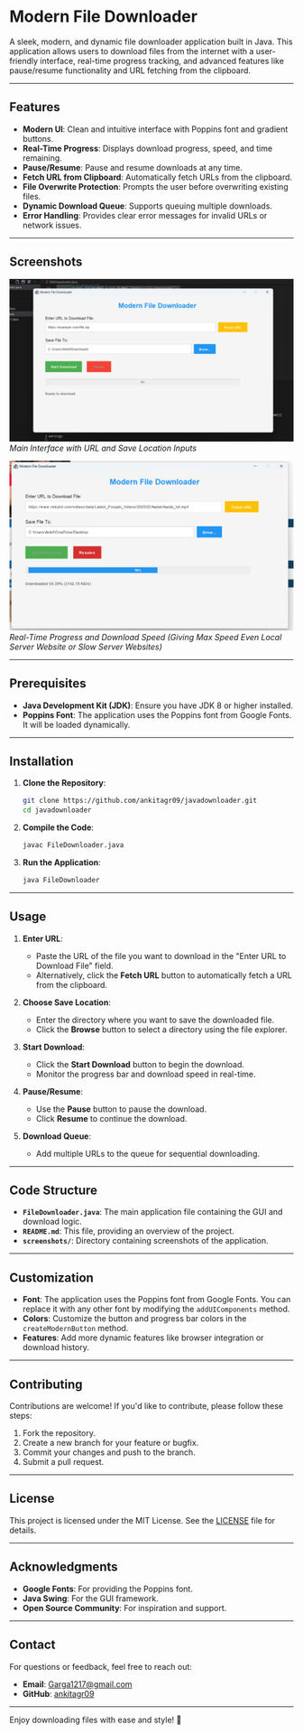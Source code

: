 # Modern File Downloader

A sleek, modern, and dynamic file downloader application built in Java. This application allows users to download files from the internet with a user-friendly interface, real-time progress tracking, and advanced features like pause/resume functionality and URL fetching from the clipboard.

---

## Features

- **Modern UI**: Clean and intuitive interface with Poppins font and gradient buttons.
- **Real-Time Progress**: Displays download progress, speed, and time remaining.
- **Pause/Resume**: Pause and resume downloads at any time.
- **Fetch URL from Clipboard**: Automatically fetch URLs from the clipboard.
- **File Overwrite Protection**: Prompts the user before overwriting existing files.
- **Dynamic Download Queue**: Supports queuing multiple downloads.
- **Error Handling**: Provides clear error messages for invalid URLs or network issues.

---

## Screenshots

![Screenshot 1](screenshots/screenshot1.png)  
*Main Interface with URL and Save Location Inputs*

![Screenshot 2](screenshots/screenshot2.png)  
*Real-Time Progress and Download Speed (Giving Max Speed Even Local Server Website or Slow Server Websites)*

---

## Prerequisites

- **Java Development Kit (JDK)**: Ensure you have JDK 8 or higher installed.
- **Poppins Font**: The application uses the Poppins font from Google Fonts. It will be loaded dynamically.

---

## Installation

1. **Clone the Repository**:
   ```bash
   git clone https://github.com/ankitagr09/javadownloader.git
   cd javadownloader
   ```

2. **Compile the Code**:
   ```bash
   javac FileDownloader.java
   ```

3. **Run the Application**:
   ```bash
   java FileDownloader
   ```

---

## Usage

1. **Enter URL**:
   - Paste the URL of the file you want to download in the "Enter URL to Download File" field.
   - Alternatively, click the **Fetch URL** button to automatically fetch a URL from the clipboard.

2. **Choose Save Location**:
   - Enter the directory where you want to save the downloaded file.
   - Click the **Browse** button to select a directory using the file explorer.

3. **Start Download**:
   - Click the **Start Download** button to begin the download.
   - Monitor the progress bar and download speed in real-time.

4. **Pause/Resume**:
   - Use the **Pause** button to pause the download.
   - Click **Resume** to continue the download.

5. **Download Queue**:
   - Add multiple URLs to the queue for sequential downloading.

---

## Code Structure

- **`FileDownloader.java`**: The main application file containing the GUI and download logic.
- **`README.md`**: This file, providing an overview of the project.
- **`screenshots/`**: Directory containing screenshots of the application.

---

## Customization

- **Font**: The application uses the Poppins font from Google Fonts. You can replace it with any other font by modifying the `addUIComponents` method.
- **Colors**: Customize the button and progress bar colors in the `createModernButton` method.
- **Features**: Add more dynamic features like browser integration or download history.

---

## Contributing

Contributions are welcome! If you'd like to contribute, please follow these steps:

1. Fork the repository.
2. Create a new branch for your feature or bugfix.
3. Commit your changes and push to the branch.
4. Submit a pull request.

---

## License

This project is licensed under the MIT License. See the [LICENSE](LICENSE) file for details.

---

## Acknowledgments

- **Google Fonts**: For providing the Poppins font.
- **Java Swing**: For the GUI framework.
- **Open Source Community**: For inspiration and support.

---

## Contact

For questions or feedback, feel free to reach out:

- **Email**: Garga1217@gmail.com
- **GitHub**: [ankitagr09](https://github.com/ankitagr09/)

---

Enjoy downloading files with ease and style! 🚀

